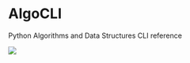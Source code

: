 # AlgoCLI 
Python Algorithms and Data Structures CLI reference

![](https://github.com/hossanf/Algorithms-and-Data-Structures-Python-CLI-Reference/blob/main/AlgoCLi.gif)
